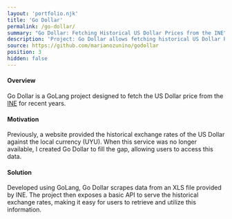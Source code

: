 ```yaml
---
layout: 'portfolio.njk'
title: 'Go Dollar'
permalink: /go-dollar/
summary: "Go Dollar: Fetching Historical US Dollar Prices from the INE"
description: 'Project: Go Dollar allows fetching historical US Dollar Prices from the INE'
source: https://github.com/marianozunino/godollar
position: 3
hidden: false
---
```

#### Overview

Go Dollar is a GoLang project designed to fetch the US Dollar price from the [INE](https://www.gub.uy/instituto-nacional-estadistica/) for recent years.

#### Motivation

Previously, a website provided the historical exchange rates of the US Dollar against the local currency (UYU).
When this service was no longer available, I created Go Dollar to fill the gap, allowing users to access this data.

#### Solution

Developed using GoLang, Go Dollar scrapes data from an XLS file provided by INE.
The project then exposes a basic API to serve the historical exchange rates, making it easy for users to retrieve and utilize this information.

